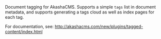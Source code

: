 Document tagging for AkashaCMS.  Supports a simple `tags` list in document metadata, and supports generating a tags cloud as well as index pages for each tag.

For documentation, see: http://akashacms.com/new/plugins/tagged-content/index.html
